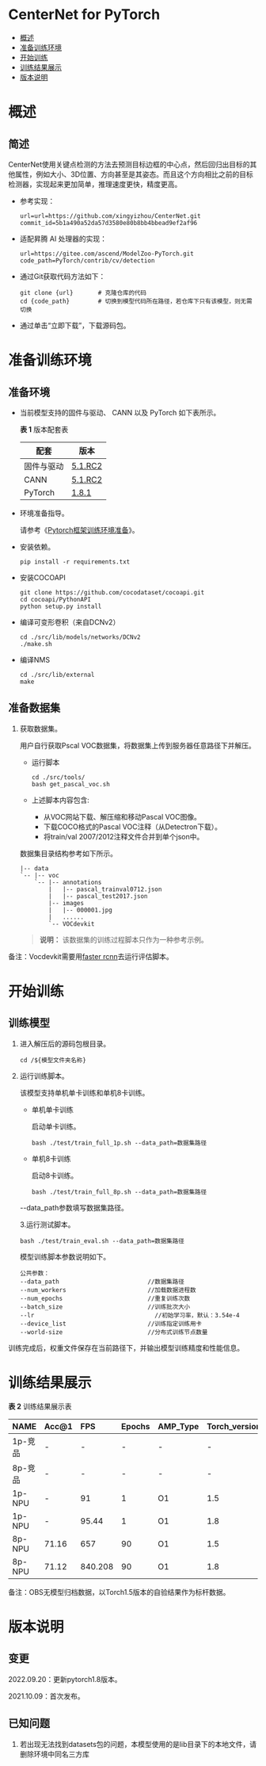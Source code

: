 # CenterNet for PyTorch

-   [概述](概述.md)
-   [准备训练环境](准备训练环境.md)
-   [开始训练](开始训练.md)
-   [训练结果展示](训练结果展示.md)
-   [版本说明](版本说明.md)

# 概述

## 简述

CenterNet使用关键点检测的方法去预测目标边框的中心点，然后回归出目标的其他属性，例如大小、3D位置、方向甚至是其姿态。而且这个方向相比之前的目标检测器，实现起来更加简单，推理速度更快，精度更高。

- 参考实现：

  ```
  url=url=https://github.com/xingyizhou/CenterNet.git 
  commit_id=5b1a490a52da57d3580e80b8bb4bbead9ef2af96
  ```

- 适配昇腾 AI 处理器的实现：

  ```
  url=https://gitee.com/ascend/ModelZoo-PyTorch.git
  code_path=PyTorch/contrib/cv/detection
  ```

- 通过Git获取代码方法如下：

  ```
  git clone {url}       # 克隆仓库的代码
  cd {code_path}        # 切换到模型代码所在路径，若仓库下只有该模型，则无需切换
  ```

- 通过单击“立即下载”，下载源码包。

# 准备训练环境

## 准备环境

- 当前模型支持的固件与驱动、 CANN 以及 PyTorch 如下表所示。

  **表 1**  版本配套表

  | 配套       | 版本                                                         |
  | ---------- | ------------------------------------------------------------ |
  | 固件与驱动 | [5.1.RC2](https://www.hiascend.com/hardware/firmware-drivers?tag=commercial) |
  | CANN       | [5.1.RC2](https://www.hiascend.com/software/cann/commercial?version=5.1.RC2) |
  | PyTorch    | [1.8.1](https://gitee.com/ascend/pytorch/tree/master/)       |

- 环境准备指导。

  请参考《[Pytorch框架训练环境准备](https://www.hiascend.com/document/detail/zh/ModelZoo/pytorchframework/ptes)》。

- 安装依赖。

  ```
  pip install -r requirements.txt
  ```

- 安装COCOAPI

  ```
  git clone https://github.com/cocodataset/cocoapi.git
  cd cocoapi/PythonAPI
  python setup.py install
  ```

- 编译可变形卷积（来自DCNv2）

  ```
  cd ./src/lib/models/networks/DCNv2
  ./make.sh
  ```

- 编译NMS

  ```
  cd ./src/lib/external
  make
  ```

## 准备数据集

1. 获取数据集。

   用户自行获取Pscal VOC数据集，将数据集上传到服务器任意路径下并解压。

     - 运行脚本

       ~~~
       cd ./src/tools/
       bash get_pascal_voc.sh
       ~~~

     - 上述脚本内容包含:

       - 从VOC网站下载、解压缩和移动Pascal VOC图像。
       - 下载COCO格式的Pascal VOC注释（从Detectron下载）。
       - 将train/val 2007/2012注释文件合并到单个json中。

   数据集目录结构参考如下所示。

   ```
   |-- data
   `-- |-- voc
       `-- |-- annotations
           |   |-- pascal_trainval0712.json
           |   |-- pascal_test2017.json
           |-- images
           |   |-- 000001.jpg
           |   ......
           `-- VOCdevkit        
   ```

   > **说明：** 
   > 该数据集的训练过程脚本只作为一种参考示例。 

备注：Vocdevkit需要用[faster rcnn](https://github.com/rbgirshick/py-faster-rcnn/blob/master/tools/reval.py)去运行评估脚本。

# 开始训练

## 训练模型

1. 进入解压后的源码包根目录。

   ```
   cd /${模型文件夹名称} 
   ```

2. 运行训练脚本。

   该模型支持单机单卡训练和单机8卡训练。

   - 单机单卡训练

     启动单卡训练。

     ```
     bash ./test/train_full_1p.sh --data_path=数据集路径    
     ```

   - 单机8卡训练

     启动8卡训练。

     ```
     bash ./test/train_full_8p.sh --data_path=数据集路径 
     ```

   --data\_path参数填写数据集路径。

   3.运行测试脚本。

   ```
   bash ./test/train_eval.sh --data_path=数据集路径
   ```

   模型训练脚本参数说明如下。

   ```
   公共参数：
   --data_path                         //数据集路径
   --num_workers                       //加载数据进程数      
   --num_epochs                        //重复训练次数
   --batch_size                        //训练批次大小
   --lr                           		 //初始学习率，默认：3.54e-4
   --device_list                       //训练指定训练用卡
   --world-size                        //分布式训练节点数量
   ```

训练完成后，权重文件保存在当前路径下，并输出模型训练精度和性能信息。

# 训练结果展示

**表 2**  训练结果展示表

| NAME    | Acc@1 | FPS   | Epochs | AMP_Type | Torch_version |
| ------- | ----- | :---- | ------ | :------- | ------------- |
| 1p-竞品 | -     | -     | -      | -        | -             |
| 8p-竞品 | -     | -     | -      | -        | -             |
| 1p-NPU  | -     | 91    | 1      | O1       | 1.5           |
| 1p-NPU  | -     | 95.44 | 1      | O1       | 1.8           |
| 8p-NPU  | 71.16 | 657   | 90     | O1       | 1.5           |
| 8p-NPU  | 71.12 | 840.208| 90     | O1       | 1.8           |

备注：OBS无模型归档数据，以Torch1.5版本的自验结果作为标杆数据。

# 版本说明

## 变更

2022.09.20：更新pytorch1.8版本。

2021.10.09：首次发布。

## 已知问题

1. 若出现无法找到datasets包的问题，本模型使用的是lib目录下的本地文件，请删除环境中同名三方库

